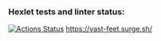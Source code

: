 ### Hexlet tests and linter status:
[![Actions Status](https://github.com/volianskii/layout-designer-project-58/workflows/hexlet-check/badge.svg)](https://github.com/volianskii/layout-designer-project-58/actions)
https://vast-feet.surge.sh/